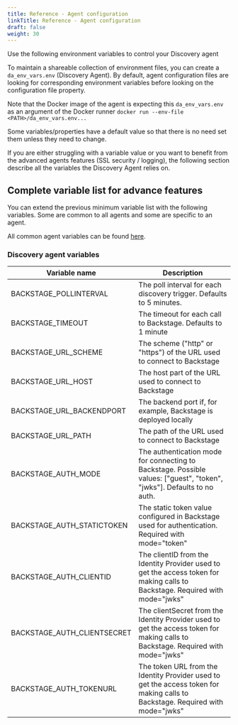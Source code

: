 ```yaml
---
title: Reference - Agent configuration
linkTitle: Reference - Agent configuration
draft: false
weight: 30
---
```

Use the following environment variables to control your Discovery agent

To maintain a shareable collection of environment files, you can create a `da_env_vars.env` (Discovery Agent).  By default, agent configuration files are looking for corresponding environment variables before looking on the configuration file property.
  
Note that the Docker image of the agent is expecting this `da_env_vars.env` as an argument of the Docker runner `docker run --env-file <PATH>/da_env_vars.env...`

Some variables/properties have a default value so that there is no need set them unless they need to change.

If you are either struggling with a variable value or you want to benefit from the advanced agents features (SSL security / logging), the following section describe all the variables the Discovery Agent relies on.

## Complete variable list for advance features

You can extend the previous minimum variable list with the following variables. Some are common to all agents and some are specific to an agent.

All common agent variables can be found [here](/docs/connect_manage_environ/connected_agent_common_reference/agent-variables#agent-variables).

### Discovery agent variables

| Variable name                        | Description                                                                                                                                                                     |
| ------------------------------------ | ------------------------------------------------------------------------------------------------------------------------------------------------------------------------  |
| BACKSTAGE_POLLINTERVAL              | The poll interval for each discovery trigger. Defaults to 5 minutes.                                                              |
| BACKSTAGE_TIMEOUT                   | The timeout for each call to Backstage. Defaults to 1 minute                                                                      |
| BACKSTAGE_URL_SCHEME                | The scheme ("http" or "https") of the URL used to connect to Backstage                                                            |
| BACKSTAGE_URL_HOST                  | The host part of the URL used to connect to Backstage                                                                             |
| BACKSTAGE_URL_BACKENDPORT           | The backend port if, for example, Backstage is deployed locally                                                                   |
| BACKSTAGE_URL_PATH                  | The path of the URL used to connect to Backstage                                                                                  |
| BACKSTAGE_AUTH_MODE                 | The authentication mode for connecting to Backstage. Possible values: ["guest", "token", "jwks"]. Defaults to no auth.            |
| BACKSTAGE_AUTH_STATICTOKEN          | The static token value configured in Backstage used for authentication. Required with mode="token"                                |
| BACKSTAGE_AUTH_CLIENTID             | The clientID from the Identity Provider used to get the access token for making calls to Backstage. Required with mode="jwks"     |
| BACKSTAGE_AUTH_CLIENTSECRET         | The clientSecret from the Identity Provider used to get the access token for making calls to Backstage. Required with mode="jwks" |
| BACKSTAGE_AUTH_TOKENURL             | The token URL from the Identity Provider used to get the access token for making calls to Backstage. Required with mode="jwks"    |

